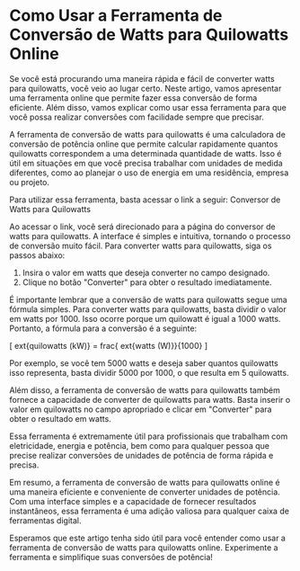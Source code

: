 Como Usar a Ferramenta de Conversão de Watts para Quilowatts Online
===================================================================

Se você está procurando uma maneira rápida e fácil de converter watts para quilowatts, você veio ao lugar certo. Neste artigo, vamos apresentar uma ferramenta online que permite fazer essa conversão de forma eficiente. Além disso, vamos explicar como usar essa ferramenta para que você possa realizar conversões com facilidade sempre que precisar.

A ferramenta de conversão de watts para quilowatts é uma calculadora de conversão de potência online que permite calcular rapidamente quantos quilowatts correspondem a uma determinada quantidade de watts. Isso é útil em situações em que você precisa trabalhar com unidades de medida diferentes, como ao planejar o uso de energia em uma residência, empresa ou projeto.

Para utilizar essa ferramenta, basta acessar o link a seguir: Conversor de Watts para Quilowatts

Ao acessar o link, você será direcionado para a página do conversor de watts para quilowatts. A interface é simples e intuitiva, tornando o processo de conversão muito fácil. Para converter watts para quilowatts, siga os passos abaixo:

1. Insira o valor em watts que deseja converter no campo designado.
2. Clique no botão "Converter" para obter o resultado imediatamente.

É importante lembrar que a conversão de watts para quilowatts segue uma fórmula simples. Para converter watts para quilowatts, basta dividir o valor em watts por 1000. Isso ocorre porque um quilowatt é igual a 1000 watts. Portanto, a fórmula para a conversão é a seguinte:

\[ ext{quilowatts (kW)} = frac{ ext{watts (W)}}{1000} \]

Por exemplo, se você tem 5000 watts e deseja saber quantos quilowatts isso representa, basta dividir 5000 por 1000, o que resulta em 5 quilowatts.

Além disso, a ferramenta de conversão de watts para quilowatts também fornece a capacidade de converter de quilowatts para watts. Basta inserir o valor em quilowatts no campo apropriado e clicar em "Converter" para obter o resultado em watts.

Essa ferramenta é extremamente útil para profissionais que trabalham com eletricidade, energia e potência, bem como para qualquer pessoa que precise realizar conversões de unidades de potência de forma rápida e precisa.

Em resumo, a ferramenta de conversão de watts para quilowatts online é uma maneira eficiente e conveniente de converter unidades de potência. Com uma interface simples e a capacidade de fornecer resultados instantâneos, essa ferramenta é uma adição valiosa para qualquer caixa de ferramentas digital.

Esperamos que este artigo tenha sido útil para você entender como usar a ferramenta de conversão de watts para quilowatts online. Experimente a ferramenta e simplifique suas conversões de potência!